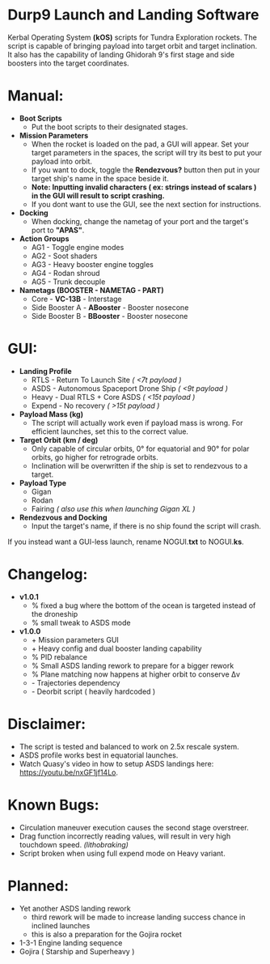 # Durp9 Launch and Landing Software
 Kerbal Operating System **(kOS)** scripts for Tundra Exploration rockets. The script is capable of bringing payload into target orbit and target inclination. It also has the capability of landing Ghidorah 9's first stage and side boosters into the target coordinates.
 
# Manual:
 - **Boot Scripts**
	- Put the boot scripts to their designated stages.
 - **Mission Parameters**
	- When the rocket is loaded on the pad, a GUI will appear. Set your target parameters in the spaces, the script will try its best to put your payload into orbit.
	- If you want to dock, toggle the **Rendezvous?** button then put in your target ship's name in the space beside it.
	- **Note: Inputting invalid characters ( ex: strings instead of scalars ) in the GUI will result to script crashing.**
	- If you dont want to use the GUI, see the next section for instructions.  
 - **Docking**
	- When docking, change the nametag of your port and the target's port to **"APAS"**.
 - **Action Groups**
	- AG1 - Toggle engine modes
	- AG2 - Soot shaders
	- AG3 - Heavy booster engine toggles
	- AG4 - Rodan shroud
	- AG5 - Trunk decouple
 - **Nametags (BOOSTER - NAMETAG - PART)**
	- Core - **VC-13B** - Interstage
	- Side Booster A - **ABooster** - Booster nosecone
	- Side Booster B - **BBooster** - Booster nosecone
	   
# GUI:
 - **Landing Profile**
 	- RTLS - Return To Launch Site *( \<7t payload )*
 	- ASDS - Autonomous Spaceport Drone Ship *( \<9t payload )*
 	- Heavy - Dual RTLS + Core ASDS *( \<15t payload )*
 	- Expend - No recovery *( >15t payload )*
 - **Payload Mass (kg)**
 	- The script will actually work even if payload mass is wrong. For efficient launches, set this to the correct value.
 - **Target Orbit (km / deg)**
 	- Only capable of circular orbits, 0° for equatorial and 90° for polar orbits, go higher for retrograde orbits.
 	- Inclination will be overwritten if the ship is set to rendezvous to a target.
 - **Payload Type**
 	- Gigan
    - Rodan
    - Fairing *( also use this when launching Gigan XL )*
 - **Rendezvous and Docking**
 	- Input the target's name, if there is no ship found the script will crash.
 
 If you instead want a GUI-less launch, rename NOGUI.**txt** to NOGUI.**ks**.

# Changelog:
- **v1.0.1**
	- % fixed a bug where the bottom of the ocean is targeted instead of the droneship
	- % small tweak to ASDS mode
- **v1.0.0**
	- \+ Mission parameters GUI
 	- \+ Heavy config and dual booster landing capability
 	- % PID rebalance
 	- % Small ASDS landing rework to prepare for a bigger rework 
	- % Plane matching now happens at higher orbit to conserve Δv
 	- \- Trajectories dependency
 	- \- Deorbit script ( heavily hardcoded )

# Disclaimer:
 - The script is tested and balanced to work on 2.5x rescale system.
 - ASDS profile works best in equatorial launches.
 - Watch Quasy's video in how to setup ASDS landings here: https://youtu.be/nxGF1jf14Lo.

# Known Bugs:
 - Circulation maneuver execution causes the second stage overstreer.
 - Drag function incorrectly reading values, will result in very high touchdown speed. *(lithobraking)*
 - Script broken when using full expend mode on Heavy variant.
	
# Planned:
 - Yet another ASDS landing rework
 	- third rework will be made to increase landing success chance in inclined launches
 	- this is also a preparation for the Gojira rocket
 - 1-3-1 Engine landing sequence
 - Gojira ( Starship and Superheavy )
